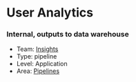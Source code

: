 # User Analytics
### Internal, outputs to data warehouse
* Team: [Insights](../teams/insights.md)
* Type: pipeline
* Level: Application
* Area: [Pipelines](../areas/pipelines.png)
